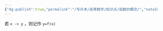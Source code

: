 ```yaml
---
{"dg-publish":true,"permalink":"/专升本/高等数学/知识点/函数的概念/","noteIcon":""}
---
```


若 `x -> y` ，则记作 `y=f(x)`